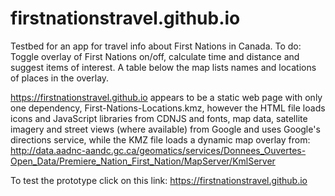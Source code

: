 # firstnationstravel.github.io

Testbed for an app for travel info about First Nations in Canada. To do: Toggle overlay of First Nations on/off, calculate time and distance and suggest items of interest. A table below the map lists names and locations of places in the overlay.

https://firstnationstravel.github.io appears to be a static web page with only one dependency, First-Nations-Locations.kmz, however the HTML file loads icons and JavaScript libraries from CDNJS and fonts, map data, satellite imagery and street views (where available) from Google and uses Google's directions service, while the KMZ file loads a dynamic map overlay from: http://data.aadnc-aandc.gc.ca/geomatics/services/Donnees_Ouvertes-Open_Data/Premiere_Nation_First_Nation/MapServer/KmlServer

To test the prototype click on this link: https://firstnationstravel.github.io
